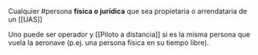 Cualquier #persona **física o jurídica** que sea propietaria o arrendataria de un [[UAS]]

Uno puede ser operador y [[Piloto a distancia]] si es la misma persona que vuela la aeronave (p.ej. una persona física en su tiempo libre).


